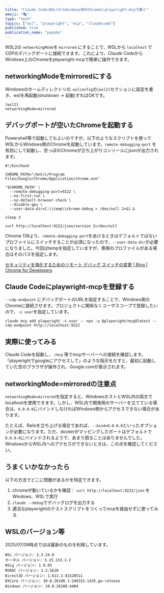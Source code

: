 ```yaml
---
title: "Claude Code(WSL)からWindows側のChromeにplaywright-mcpで繋ぐ"
emoji: "🎭"
type: "tech"
topics: ["wsl", "playwright", "mcp", "claudecode"]
published: true
publication_name: "pepabo"
---
```


WSL2の `networkingMode`を `mirrored` にすることで、WSLから `localhost` でCDPのデバッグポートに接続できます。これにより、Claude CodeからWindows上のChromeをplaywright-mcpで簡単に操作できます。

## networkingModeをmirroredにする

Windowsのホームディレクトリの`.wslconfig`の`[wsl2]`セクションに設定を書き、wslを再起動(shutdown -> 起動)すればOKです。

```
[wsl2]
networkingMode=mirrored
```

## デバッグポートが空いたChromeを起動する

Powershell等で起動してもよいのですが、以下のようなスクリプトを使ってWSLからWindows側のChromeを起動しています。`remote-debugging-port` を有効にして起動し、空っぽのChromeが立ち上がりコンソールにjsonが出力されます。

```
#!/bin/bash

CHROME_PATH="/mnt/c/Program Files/Google/Chrome/Application/chrome.exe"

"$CHROME_PATH" \
  --remote-debugging-port=9222 \
  --no-first-run \
  --no-default-browser-check \
  --disable-gpu \
  --user-data-dir=C:\\temp\\chrome-debug > /dev/null 2>&1 &

sleep 3

curl http://localhost:9222/json/version 2>/dev/null
```

Chrome 136より、`remote-debugging-port`をあけるときはデフォルトではないプロファイルにスイッチすることが必須になったので、`--user-data-dir`が必要になりました。今回はtempを指定していますが、専用のプロファイルがある場合はそのパスを指定します。

[セキュリティを強化するためのリモート デバッグ スイッチの変更  |  Blog  |  Chrome for Developers](https://developer.chrome.com/blog/remote-debugging-port?hl=ja)

## Claude Codeにplaywright-mcpを登録する

`--cdp-endpoint` にデバッグポートのURLを指定することで、Windows側のChromeに接続させます。プロジェクトに関係なくユーザスコープで登録したいので、`-s user`を指定しています。

```
claude mcp add playwright -s user -- npx -y @playwright/mcp@latest --cdp-endpoint http://localhost:9222
```

## 実際に使ってみる

Claude Codeを起動し、 `/mcp` 等でmcpサーバーへの接続を確認します。「playwrightでgoogleにアクセスして」のような指示をだすと、最初に起動していた空のブラウザが操作され、Google.comが表示されます。


## networkingMode=mirroredの注意点

`networkingMode=mirrored`を指定すると、WindowsホストとWSL内の両方でlocalhostを使用できます。しかし、WSL内で開発用のサーバーを立てている場合は、`0.0.0.0`にバインドしなければWindows側からアクセスできない場合があります。

たとえば、Railsを立ち上げる場合であれば、`--bind=0.0.0.0`といったオプションが必要になります。ただ、dockerがマッピングしたポートはデフォルトで`0.0.0.0`にバインドされるようで、あまり困ることはありませんでした。WindowsからWSL内へのアクセスができないときは、この点を確認してください。

## うまくいかなかったら

以下の方法でどこに問題があるかを特定できます。

1. chromeが動いているかを確認： `curl http://localhost:9222/json` をWindows、WSLで実行
2. `claude --debug`でデバッグログを出力する
3. 適当なplaywrightのテストスクリプトをつくってmcpを経由せずに使ってみる

## WSLのバージョン等

2025/07/09時点でほぼ最新のものを利用しています。

```
WSL バージョン: 2.3.24.0
カーネル バージョン: 5.15.153.1-2
WSLg バージョン: 1.0.65
MSRDC バージョン: 1.2.5620
Direct3D バージョン: 1.611.1-81528511
DXCore バージョン: 10.0.26100.1-240331-1435.ge-release
Windows バージョン: 10.0.26100.4484
```
